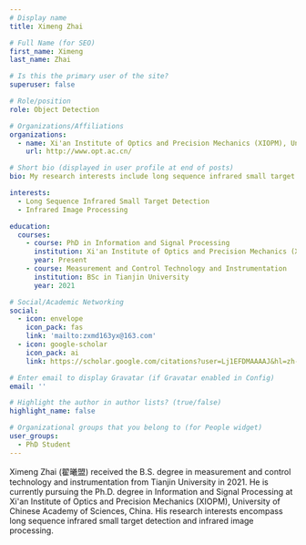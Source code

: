 ```yaml
---
# Display name
title: Ximeng Zhai

# Full Name (for SEO)
first_name: Ximeng
last_name: Zhai

# Is this the primary user of the site?
superuser: false

# Role/position
role: Object Detection

# Organizations/Affiliations
organizations:
  - name: Xi'an Institute of Optics and Precision Mechanics (XIOPM), University of Chinese Academy of Sciences, China
    url: http://www.opt.ac.cn/

# Short bio (displayed in user profile at end of posts)
bio: My research interests include long sequence infrared small target detection and infrared image processing.

interests:
  - Long Sequence Infrared Small Target Detection
  - Infrared Image Processing

education:
  courses:
    - course: PhD in Information and Signal Processing
      institution: Xi'an Institute of Optics and Precision Mechanics (XIOPM), University of Chinese Academy of Sciences, China
      year: Present
    - course: Measurement and Control Technology and Instrumentation
      institution: BSc in Tianjin University
      year: 2021

# Social/Academic Networking
social:
  - icon: envelope
    icon_pack: fas
    link: 'mailto:zxmd163yx@163.com'
  - icon: google-scholar
    icon_pack: ai
    link: https://scholar.google.com/citations?user=Lj1EFDMAAAAJ&hl=zh-CN&authuser=1

# Enter email to display Gravatar (if Gravatar enabled in Config)
email: ''

# Highlight the author in author lists? (true/false)
highlight_name: false

# Organizational groups that you belong to (for People widget)
user_groups:
  - PhD Student
---
```


Ximeng Zhai (翟曦盟) received the B.S. degree in measurement and control technology and instrumentation from Tianjin University in 2021. He is currently pursuing the Ph.D. degree in Information and Signal Processing at Xi'an Institute of Optics and Precision Mechanics (XIOPM), University of Chinese Academy of Sciences, China. His research interests encompass long sequence infrared small target detection and infrared image processing.
